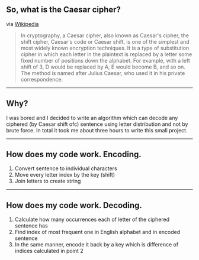## So, what is the Caesar cipher?
via [Wikipedia](https://en.wikipedia.org/wiki/Caesar_cipher)

> In cryptography, a Caesar cipher, also known as Caesar's cipher, the shift cipher, Caesar's code or Caesar shift, is one of the simplest and most widely known encryption techniques. It is a type of substitution cipher in which each letter in the plaintext is replaced by a letter some fixed number of positions down the alphabet. For example, with a left shift of 3, D would be replaced by A, E would become B, and so on. The method is named after Julius Caesar, who used it in his private correspondence.

---
## Why?
I was bored and I decided to write an algorithm which can decode any ciphered (by Caesar shift ofc) sentence using letter distribution and not by brute force. In total it took me about three hours to write this small project.

---
## How does my code work. Encoding.
1. Convert sentence to individual characters
2. Move every letter index by the key (shift)
3. Join letters to create string

---
## How does my code work. Decoding.
1. Calculate how many occurrences each of letter of the ciphered sentence has
2. Find index of most frequent one in English alphabet and in encoded sentence
3. In the same manner, encode it back by a key which is difference of indices calculated in point 2


